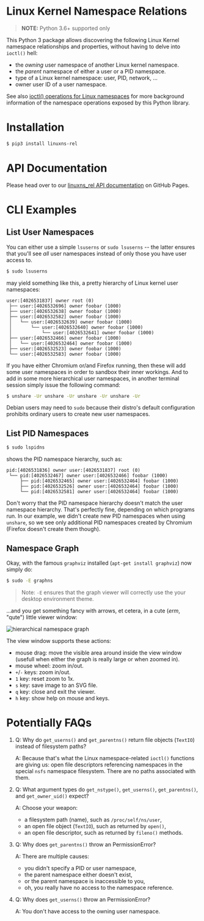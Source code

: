 # Linux Kernel Namespace Relations

> **NOTE:** Python 3.6+ supported only

This Python 3 package allows discovering the following Linux Kernel
namespace relationships and properties, without having to delve into
`ioctl()` hell:

- the _owning_ user namespace of another Linux kernel namespace.
- the _parent_ namespace of either a user or a PID namespace.
- type of a Linux kernel namespace: user, PID, network, ...
- owner user ID of a user namespace.

See also [ioctl() operations for Linux namespaces](http://man7.org/linux/man-pages/man2/ioctl_ns.2.html)
for more background information of the namespace operations exposed by
this Python library.


# Installation

```bash
$ pip3 install linuxns-rel
```


# API Documentation

Please head over to our 
[linuxns_rel API documentation](https://thediveo.github.io/linuxns_rel/)
on GitHub Pages.


# CLI Examples

## List User Namespaces

You can either use a simple `lsuserns` or `sudo lsuserns` -- the latter
ensures that you'll see _all_ user namespaces instead of only those you
have user access to.

```bash
$ sudo lsuserns 
```

may yield something like this, a pretty hierarchy of Linux kernel user
namespaces:

```
user:[4026531837] owner root (0)
 ├── user:[4026532696] owner foobar (1000)
 ├── user:[4026532638] owner foobar (1000)
 ├── user:[4026532582] owner foobar (1000)
 │   └── user:[4026532639] owner foobar (1000)
 │       └── user:[4026532640] owner foobar (1000)
 │           └── user:[4026532641] owner foobar (1000)
 ├── user:[4026532466] owner foobar (1000)
 │   └── user:[4026532464] owner foobar (1000)
 ├── user:[4026532523] owner foobar (1000)
 └── user:[4026532583] owner foobar (1000)
```

If you have either Chromium or/and Firefox running, then these will
add some user namespaces in order to sandbox their inner workings. And
to add in some more hierarchical user namespaces, in another terminal
session simply issue the following command:

```bash
$ unshare -Ur unshare -Ur unshare -Ur unshare -Ur
```

Debian users may need to `sudo` because their distro's default
configuration prohibits ordinary users to create new user namespaces.

## List PID Namespaces

```bash
$ sudo lspidns 
```

shows the PID namespace hierarchy, such as:

```
pid:[4026531836] owner user:[4026531837] root (0)
 └── pid:[4026532467] owner user:[4026532466] foobar (1000)
     ├── pid:[4026532465] owner user:[4026532464] foobar (1000)
     ├── pid:[4026532526] owner user:[4026532464] foobar (1000)
     └── pid:[4026532581] owner user:[4026532464] foobar (1000)
```

Don't worry that the PID namespace hierarchy doesn't match the user
namespace hierarchy. That's perfectly fine, depending on which programs
run. In our example, we didn't create new PID namespaces when using
`unshare`, so we see only additional PID namespaces created by
Chromium (Firefox doesn't create them though).

## Namespace Graph

Okay, with the famous `graphviz` installed (`apt-get install graphviz`)
now simply do:

```bash
$ sudo -E graphns
```

> Note: `-E` ensures that the graph viewer will correctly use the your
> desktop environment theme.

...and you get something fancy with arrows, et cetera, in a cute (_erm_,
"qute") little viewer window:

![hierarchical namespace graph](doc/source/_static/hns-graph.svg)

The view window supports these actions:
- mouse drag: move the visible area around inside the view window
  (usefull when either the graph is really large or when zoomed in).
- mouse wheel: zoom in/out.
- `+`/`-` keys: zoom in/out.
- `1` key: reset zoom to 1x.
- `s` key: save image to an SVG file.
- `q` key: close and exit the viewer.
- `h` key: show help on mouse and keys.

# Potentially FAQs

1. Q: Why do `get_userns()` and `get_parentns()` return file objects
   (`TextIO`) instead of filesystem paths?
   
   A: Because that's what the Linux namespace-related `ioctl()`
   functions are giving us: open file descriptors referencing namespaces
   in the special `nsfs` namespace filesystem. There are no paths
   associated with them.
   
2. Q: What argument types do `get_nstype()`, `get_userns()`,
   `get_parentns()`, and `get_owner_uid()` expect?
   
   A: Choose your weapon:
   - a filesystem path (name), such as `/proc/self/ns/user`,
   - an open file object (`TextIO`), such as returned by `open()`,
   - an open file descriptor, such as returned by `fileno()` methods.

3. Q: Why does `get_parentns()` throw an PermissionError?

   A: There are multiple causes:
   - you didn't specify a PID or user namespace,
   - the parent namespace either doesn't exist,
   - or the parent namespace is inaccessible to you,
   - oh, you really have no access to the namespace reference.
   
4. Q: Why does `get_userns()` throw an PermissionError?

   A: You don't have access to the owning user namespace.